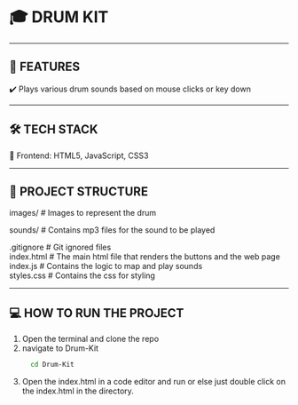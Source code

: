 # 🎓 **DRUM KIT**  




---

## 🚀 **FEATURES**
✔️ Plays various drum sounds based on mouse clicks or key down

---

## 🛠 **TECH STACK**
🔹 Frontend: HTML5, JavaScript, CSS3  

---

## 📂 **PROJECT STRUCTURE**
images/                     # Images to represent the drum    

sounds/                      # Contains mp3 files for the sound to be played  

.gitignore                  # Git ignored files  
index.html                  # The main html file that renders the buttons and the web page  
index.js                    # Contains the logic to map and play sounds  
styles.css                  # Contains the css for styling

---

## 💻 **HOW TO RUN THE PROJECT**
<ol>
  <li>Open the terminal and clone the repo</li>
  <li>navigate to Drum-Kit  

  ```sh
    cd Drum-Kit
 ```
  </li>
  <li>
    Open the index.html in a code editor and run or else just double click on the index.html in the directory.

  </li>
</ol>
